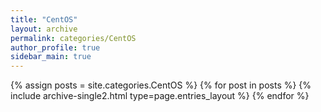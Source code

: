 ```yaml
---
title: "CentOS"
layout: archive
permalink: categories/CentOS
author_profile: true
sidebar_main: true
---
```


{% assign posts = site.categories.CentOS %}
{% for post in posts %} {% include archive-single2.html type=page.entries_layout %} {% endfor %}
